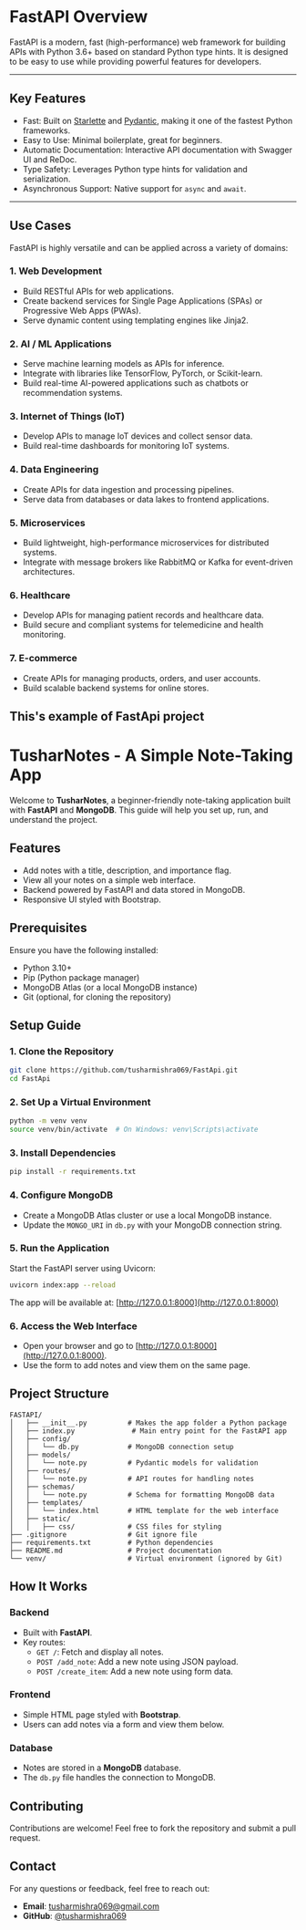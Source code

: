 # FastAPI Overview

FastAPI is a modern, fast (high-performance) web framework for building APIs with Python 3.6+ based on standard Python type hints. It is designed to be easy to use while providing powerful features for developers.

---

## Key Features

- Fast: Built on [Starlette](https://www.starlette.io/) and [Pydantic](https://pydantic-docs.helpmanual.io/), making it one of the fastest Python frameworks.
- Easy to Use: Minimal boilerplate, great for beginners.
- Automatic Documentation: Interactive API documentation with Swagger UI and ReDoc.
- Type Safety: Leverages Python type hints for validation and serialization.
- Asynchronous Support: Native support for `async` and `await`.

---

## Use Cases

FastAPI is highly versatile and can be applied across a variety of domains:

### 1. Web Development

- Build RESTful APIs for web applications.
- Create backend services for Single Page Applications (SPAs) or Progressive Web Apps (PWAs).
- Serve dynamic content using templating engines like Jinja2.

### 2. AI / ML Applications

- Serve machine learning models as APIs for inference.
- Integrate with libraries like TensorFlow, PyTorch, or Scikit-learn.
- Build real-time AI-powered applications such as chatbots or recommendation systems.

### 3. Internet of Things (IoT)

- Develop APIs to manage IoT devices and collect sensor data.
- Build real-time dashboards for monitoring IoT systems.

### 4. Data Engineering

- Create APIs for data ingestion and processing pipelines.
- Serve data from databases or data lakes to frontend applications.

### 5. Microservices

- Build lightweight, high-performance microservices for distributed systems.
- Integrate with message brokers like RabbitMQ or Kafka for event-driven architectures.

### 6. Healthcare

- Develop APIs for managing patient records and healthcare data.
- Build secure and compliant systems for telemedicine and health monitoring.

### 7. E-commerce

- Create APIs for managing products, orders, and user accounts.
- Build scalable backend systems for online stores.

## This's example of FastApi project 

# TusharNotes - A Simple Note-Taking App

Welcome to **TusharNotes**, a beginner-friendly note-taking application built with **FastAPI** and **MongoDB**. This guide will help you set up, run, and understand the project.

## Features
- Add notes with a title, description, and importance flag.
- View all your notes on a simple web interface.
- Backend powered by FastAPI and data stored in MongoDB.
- Responsive UI styled with Bootstrap.

## Prerequisites
Ensure you have the following installed:
- Python 3.10+
- Pip (Python package manager)
- MongoDB Atlas (or a local MongoDB instance)
- Git (optional, for cloning the repository)

## Setup Guide

### 1. Clone the Repository
```bash
git clone https://github.com/tusharmishra069/FastApi.git
cd FastApi
```

### 2. Set Up a Virtual Environment
```bash
python -m venv venv
source venv/bin/activate  # On Windows: venv\Scripts\activate
```

### 3. Install Dependencies
```bash
pip install -r requirements.txt
```

### 4. Configure MongoDB
- Create a MongoDB Atlas cluster or use a local MongoDB instance.
- Update the `MONGO_URI` in `db.py` with your MongoDB connection string.

### 5. Run the Application
Start the FastAPI server using Uvicorn:
```bash
uvicorn index:app --reload
```
The app will be available at: [http://127.0.0.1:8000](http://127.0.0.1:8000)

### 6. Access the Web Interface
- Open your browser and go to [http://127.0.0.1:8000](http://127.0.0.1:8000).
- Use the form to add notes and view them on the same page.

## Project Structure
```
FASTAPI/
│   ├── __init__.py          # Makes the app folder a Python package
│   ├── index.py              # Main entry point for the FastAPI app
│   ├── config/
│   │   └── db.py            # MongoDB connection setup
│   ├── models/
│   │   └── note.py          # Pydantic models for validation
│   ├── routes/
│   │   └── note.py          # API routes for handling notes
│   ├── schemas/
│   │   └── note.py          # Schema for formatting MongoDB data
│   ├── templates/
│   │   └── index.html       # HTML template for the web interface
│   ├── static/
│   │   ├── css/             # CSS files for styling
├── .gitignore               # Git ignore file
├── requirements.txt         # Python dependencies
├── README.md                # Project documentation
└── venv/                    # Virtual environment (ignored by Git)
```

## How It Works

### Backend
- Built with **FastAPI**.
- Key routes:
    - `GET /`: Fetch and display all notes.
    - `POST /add_note`: Add a new note using JSON payload.
    - `POST /create_item`: Add a new note using form data.

### Frontend
- Simple HTML page styled with **Bootstrap**.
- Users can add notes via a form and view them below.

### Database
- Notes are stored in a **MongoDB** database.
- The `db.py` file handles the connection to MongoDB.

## Contributing
Contributions are welcome! Feel free to fork the repository and submit a pull request.

## Contact
For any questions or feedback, feel free to reach out:
- **Email**: [tusharmishra069@gmail.com](mailto:tusharmishra069@gmail.com)
- **GitHub**: [@tusharmishra069](https://github.com/tusharmishra069)